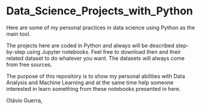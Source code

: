 # Data_Science_Projects_with_Python
Here are some of my personal practices in data science using Python as the main tool.

The projects here are coded in Python and always will be described step-by-step using Jupyter notebooks. Feel free to download then and their related dataset to do whatever you want. The datasets will always come from free sources.

The purpose of this repository is to show my personal abilities with Data Analysis and Machine Learning and at the same time help someone interested in learn something from these notebooks presented in here.

Otávio Guerra,
